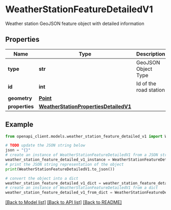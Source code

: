 # WeatherStationFeatureDetailedV1

Weather station GeoJSON feature object with detailed information

## Properties

Name | Type | Description | Notes
------------ | ------------- | ------------- | -------------
**type** | **str** | GeoJSON Object Type | 
**id** | **int** | Id of the road station | 
**geometry** | [**Point**](Point.md) |  | 
**properties** | [**WeatherStationPropertiesDetailedV1**](WeatherStationPropertiesDetailedV1.md) |  | 

## Example

```python
from openapi_client.models.weather_station_feature_detailed_v1 import WeatherStationFeatureDetailedV1

# TODO update the JSON string below
json = "{}"
# create an instance of WeatherStationFeatureDetailedV1 from a JSON string
weather_station_feature_detailed_v1_instance = WeatherStationFeatureDetailedV1.from_json(json)
# print the JSON string representation of the object
print(WeatherStationFeatureDetailedV1.to_json())

# convert the object into a dict
weather_station_feature_detailed_v1_dict = weather_station_feature_detailed_v1_instance.to_dict()
# create an instance of WeatherStationFeatureDetailedV1 from a dict
weather_station_feature_detailed_v1_from_dict = WeatherStationFeatureDetailedV1.from_dict(weather_station_feature_detailed_v1_dict)
```
[[Back to Model list]](../README.md#documentation-for-models) [[Back to API list]](../README.md#documentation-for-api-endpoints) [[Back to README]](../README.md)


